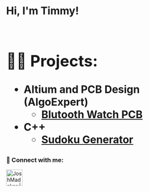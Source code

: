 <h1>Hi, I'm Timmy! <br/><a </h1>
<br/>
<h2>👨‍💻 Projects:</h2>

- <b> Altium and PCB Design (AlgoExpert)</b>
  - [Blutooth Watch PCB](https://github.com/timmy-quinn/Bluetooth-Watch-PCB.git)
- <b> C++ </b>
  - [Sudoku Generator](https://github.com/timmy-quinn/Sudoku-generator.git) 

<h3> 🤳 Connect with me:</h3>


[<img align="left" alt="JoshMadakor | LinkedIn" width="44px" src="https://cdn.jsdelivr.net/npm/simple-icons@v3/icons/linkedin.svg" />][linkedin]



[linkedin]: https://linkedin.com/in/timmy-quinn-6945a1206

<!--
**joshmadakor1/joshmadakor1** is a ✨ _special_ ✨ repository because its `README.md` (this file) appears on your GitHub profile.

Here are some ideas to get you started:

- 🔭 I’m currently working on ...
- 🌱 I’m currently learning ...
- 👯 I’m looking to collaborate on ...
- 🤔 I’m looking for help with ...
- 💬 Ask me about ...
- 📫 How to reach me: ...
- 😄 Pronouns: ...
- ⚡ Fun fact: ...
-->
